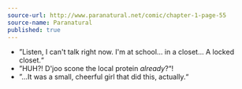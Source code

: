 ```yaml
---
source-url: http://www.paranatural.net/comic/chapter-1-page-55
source-name: Paranatural
published: true
---
```

<ul>
<li>”Listen, I can't talk right now. I'm at school… in a closet… A locked closet.“</li>
<li>”HUH?! D'joo scone the local protein <em>already</em>?“!</li>
<li>”…It was a small, cheerful girl that did this, actually.“</li>
</ul>
